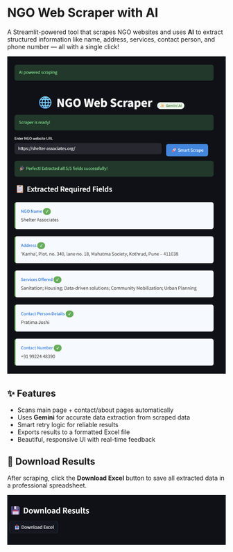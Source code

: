 #  NGO Web Scraper with AI

A Streamlit-powered tool that scrapes NGO websites and uses **AI** to extract structured information like name, address, services, contact person, and phone number — all with a single click!

![NGO Scraper Output](screenshots/output.png)

## ✨ Features
- Scans main page + contact/about pages automatically
- Uses **Gemini** for accurate data extraction from scraped data
- Smart retry logic for reliable results
- Exports results to a formatted Excel file
- Beautiful, responsive UI with real-time feedback

## 💾 Download Results
After scraping, click the **Download Excel** button to save all extracted data in a professional spreadsheet.

![Download Excel Button](screenshots/down_excel_btn.png)
